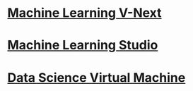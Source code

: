 # [Machine Learning V-Next](workbench/what-is-ml-workbench.md?toc=%2fazure%2fmachine-learning%2fworkbench%2ftoc.json)

# [Machine Learning Studio](studio/what-is-ml-studio.md?toc=%2fazure%2fmachine-learning%2fstudio%2ftoc.json)

# [Data Science Virtual Machine](data-science-virtual-machine/data-science-virtual-machine-overview.md?toc=%2fazure%2fmachine-learning%2fdata-science-virtual-machine%2ftoc.json)
